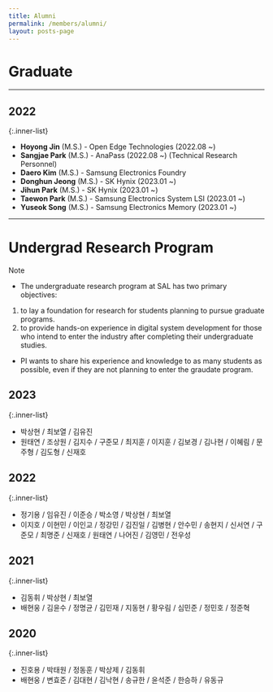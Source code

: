 ```yaml
---
title: Alumni
permalink: /members/alumni/
layout: posts-page
---
```



# Graduate

---

## 2022

  {:.inner-list}
  - **Hoyong Jin** (M.S.) - Open Edge Technologies (2022.08 ~)
  - **Sangjae Park** (M.S.) - AnaPass (2022.08 ~) (Technical Research Personnel)
  - **Daero Kim** (M.S.) - Samsung Electronics Foundry
  - **Donghun Jeong** (M.S.) - SK Hynix (2023.01 ~)
  - **Jihun Park** (M.S.) - SK Hynix (2023.01 ~)
  - **Taewon Park** (M.S.) - Samsung Electronics System LSI (2023.01 ~)
  - **Yuseok Song** (M.S.) - Samsung Electronics Memory (2023.01 ~)



---
# Undergrad Research Program

Note

- The undergraduate research program at SAL has two primary objectives:
1) to lay a foundation for research for students planning to pursue graduate programs.
2) to provide hands-on experience in digital system development for those who intend to enter the industry after completing their undergraduate studies.
- PI wants to share his experience and knowledge to as many students as possible, even if they are not planning to enter the graudate program.


## 2023

  {:.inner-list}
  - 박상현 / 최보열 / 김유진
  - 원태연 / 조상원 / 김지수 / 구준모 / 최지훈 / 이지훈 / 김보경 / 김나현 / 이혜림 / 문주형 / 김도형 / 신재호
  
## 2022

  {:.inner-list}
  - 정기용 / 임유진 / 이준승 / 박소영 / 박상현 / 최보열
  - 이지호 / 이현민 / 이인교 / 정강민 / 김진일 / 김병현 / 안수민 / 송현지 / 신서연 / 구준모 / 최명준 / 신재호 / 원태연 / 나어진 / 김영민 / 전우성


## 2021

  {:.inner-list}
  - 김동휘 / 박상현 / 최보열
  - 배현웅 / 김윤수 / 정명균 / 김민재 / 지동현 / 황우림 / 심민준 / 정민호 / 정준혁

## 2020

  {:.inner-list}
  - 진호용 / 박태원 / 정동훈 / 박상제 / 김동휘
  - 배현웅 / 변효준 / 김대현 / 김낙현 / 송규한 / 윤석준 / 한승하 / 유동규
